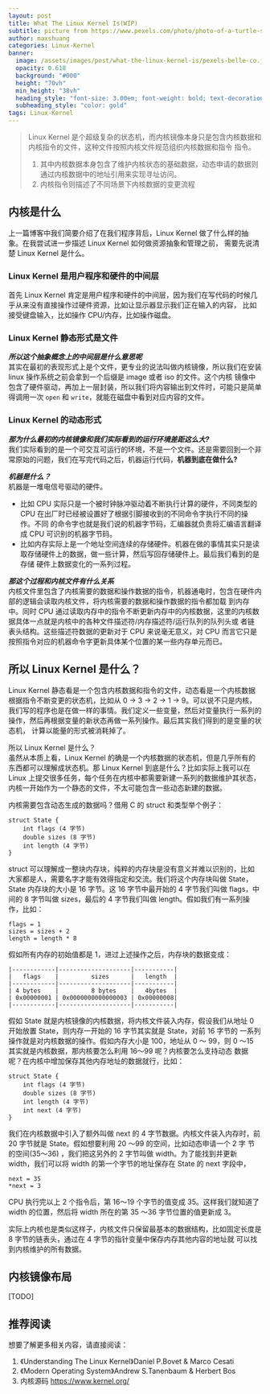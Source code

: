 ```yaml
---
layout: post
title: What The Linux Kernel Is(WIP)
subtitle: picture from https://www.pexels.com/photo/photo-of-a-turtle-swimming-underwater-847393/ 
author: maxshuang
categories: Linux-Kernel
banner:
  image: /assets/images/post/what-the-linux-kernel-is/pexels-belle-co.jpg 
  opacity: 0.618
  background: "#000"
  height: "70vh"
  min_height: "38vh"
  heading_style: "font-size: 3.00em; font-weight: bold; text-decoration: underline"
  subheading_style: "color: gold"
tags: Linux-Kernel 
---
```


> Linux Kernel 是个超级复杂的状态机，而内核镜像本身只是包含内核数据和内核指令的文件，这种文件按照内核文件规范组织内核数据和指令
> 指令。
> 1. 其中内核数据本身包含了维护内核状态的基础数据，动态申请的数据则通过内核数据中的地址引用来实现寻址访问。
> 2. 内核指令则描述了不同场景下内核数据的变更流程

## 内核是什么
上一篇博客中我们简要介绍了在我们程序背后，Linux Kernel 做了什么样的抽象。在我尝试进一步描述 Linux Kernel 如何做资源抽象和管理之前，
需要先说清楚 Linux Kernel 是什么。  

### Linux Kernel 是用户程序和硬件的中间层
首先 Linux Kernel 肯定是用户程序和硬件的中间层，因为我们在写代码的时候几乎从来没有直接操作过硬件资源，比如让显示器显示我们正在输入的内容，
比如接受键盘输入，比如操作 CPU/内存，比如操作磁盘。

### Linux Kernel 静态形式是文件
***所以这个抽象概念上的中间层是什么意思呢***  
其实在最初的表现形式上是个文件，更专业的说法叫做内核镜像，所以我们在安装 linux 操作系统之前会拿到一个后缀是 image 或者 iso 的文件。这个内核
镜像中包含了硬件驱动，再加上一层封装，所以我们将内容输出到文件时，可能只是简单得调用一次 `open` 和 `write`，就能在磁盘中看到对应内容的文件。

### Linux Kernel 的动态形式
***那为什么最初的内核镜像和我们实际看到的运行环境差距这么大?***  
我们实际看到的是一个可交互可运行的环境，不是一个文件。还是需要回到一个非常原始的问题，我们在写完代码之后，机器运行代码，**机器到底在做什么?**  

***机器是什么？***  
机器是一堆电信号驱动的硬件。   
* 比如 CPU 实际只是一个被时钟脉冲驱动着不断执行计算的硬件，不同类型的 CPU 在出厂时已经被设置好了根据引脚接收到的不同命令字执行不同的操作。不同
的命令字也就是我们说的机器字节码，汇编器就负责将汇编语言翻译成 CPU 可识别的机器字节码。  
* 比如内存实际上是一个地址空间连续的存储硬件。机器在做的事情其实只是读取存储硬件上的数据，做一些计算，然后写回存储硬件上。最后我们看到的是存储
硬件上数据变化的一系列过程。

***那这个过程和内核文件有什么关系***    
内核文件里包含了内核需要的数据和操作数据的指令，机器通电时，包含在硬件内部的逻辑会读取内核文件，将内核需要的数据和操作数据的指令都加载
到内存中。同时 CPU 通过读取内存中的指令不断更新内存中的内核数据，这里的内核数据具体一点就是内核中的各种文件描述符/内存描述符/运行队列的队列头或
者链表头结构。这些描述符数据的更新对于 CPU 来说毫无意义，对 CPU 而言它只是按照指令对应的机器命令字更新具体某个位置的某一些内存单元而已。

## 所以 Linux Kernel 是什么？
Linux Kernel 静态看是一个包含内核数据和指令的文件，动态看是一个内核数据根据指令不断变更的状态机，比如从 0 -> 3 -> 2 -> 1 -> 9。可以说不只是内核，
我们写的程序也是在做一样的事情。我们定义一些变量，然后对变量执行一系列的操作，然后再根据变量的新状态再做一系列操作。最后其实我们得到的是变量的状态机，
计算以能量的形式被消耗掉了。

所以 Linux Kernel 是什么？  
虽然从本质上看，Linux Kernel 的确是一个内核数据的状态机，但是几乎所有的东西都可以理解成状态机。那 Linux Kernel 到底是什么？比如实际上我可以在 Linux 
上提交很多任务，每个任务在内核中都需要新建一系列的数据维护其状态，内核一开始作为一个静态的文件，不太可能包含一些动态新建的数据。

内核需要包含动态生成的数据吗？借用 C 的 struct 和类型举个例子：
```
struct State {
    int flags (4 字节)
    double sizes (8 字节)
    int length (4 字节)
}
```
struct 可以理解成一整块内存块，纯粹的内存块是没有意义并难以识别的，比如大家都是人，需要名字才能有效得指定和交流。我们将这个内存块叫做 State，State 
内存块的大小是 16 字节。这 16 字节中最开始的 4 字节我们叫做 flags，中间的 8 字节叫做 sizes，最后的 4 字节我们叫做 length。假如我们有一系列操作，比如：
```
flags = 1
sizes = sizes + 2
length = length * 8
```
假如所有内存的初始值都是 1，进过上述操作之后，内存块的数据变成：
```
|------------|--------------------|-----------|
|   flags    |         sizes      |   length  |
|------------|--------------------|-----------|
| 4 bytes    |         8 bytes    |   4bytes  |
| 0x00000001 | 0x0000000000000003 | 0x00000008|
|------------|--------------------|-----------|
```
假如 State 就是内核镜像的内核数据，将内核文件装入内存，假设我们从地址 0 开始放置 State，则内存一开始的 16 字节其实就是 State，对前 16 字节的
一系列操作就是对内核数据的操作。假如内存大小是 100，地址从 0 ～ 99，则 0 ～15 其实就是内核数据，那内核要怎么利用 16～99 呢？内核要怎么支持动态
数据呢？在内核中增加保存其他内存地址的数据就行，比如：
```
struct State {
    int flags (4 字节)
    double sizes (8 字节)
    int length (4 字节)
    int next (4 字节)
}
```
我们在内核数据中引入了额外叫做 next 的 4 字节数据。内核文件装入内存时，前 20 字节就是 State。假如想要利用 20 ～99 的空间，比如动态申请一个 2 字
节的空间(35～36) ，我们把这另外的 2 字节叫做 width。为了能找到并更新 width，我们可以将 width 的第一个字节的地址保存在 State 的 next 字段中，
```
next = 35
*next = 3
```
CPU 执行完以上 2 个指令后，第 16～19 个字节的值变成 35。这样我们就知道了 width 的位置，然后将 width 所在的第 35 ～36 字节位置的值更新成 3。

实际上内核也是类似这样子，内核文件只保留最基本的数据结构，比如固定长度是 8 字节的链表头，通过在 4 字节的指针变量中保存内存其他内容的地址就
可以找到内核维护的所有数据。

## 内核镜像布局
[TODO]

## 推荐阅读
想要了解更多相关内容，请直接阅读：  
1. 《Understanding The Linux Kernel》Daniel P.Bovet & Marco Cesati  
2. 《Modern Operating System》Andrew S.Tanenbaum & Herbert Bos
3.  内核源码 https://www.kernel.org/

